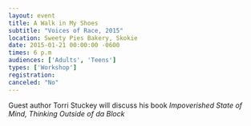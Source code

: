 ```yaml
---
layout: event
title: A Walk in My Shoes
subtitle: "Voices of Race, 2015"
location: Sweety Pies Bakery, Skokie
date: 2015-01-21 00:00:00 -0600
times: 6 p.m
audiences: ['Adults', 'Teens']
types: ['Workshop']
registration: 
canceled: "No"
---
```

Guest author Torri Stuckey will discuss his book *Impoverished State of Mind, Thinking Outside of da Block*
